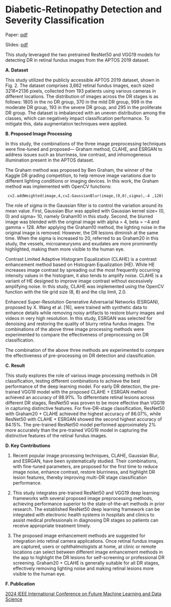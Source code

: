 # Diabetic-Retinopathy Detection and Severity Classification
Paper: [pdf](https://github.com/kneshio/Diabetic-Retinopathy/blob/main/Diabetic%20Retinopathy%20paper%20FMLDS2024.pdf)

Slides: [pdf](https://github.com/kneshio/Diabetic-Retinopathy/blob/main/Diabetic%20Retinopathy%20slides_FMLDS2024.pdf)

This study leveraged the two pretrained ResNet50 and VGG19 models for detecting DR in retinal fundus images from the APTOS 2019 dataset. 

**A.	Dataset** 

This study utilized the publicly accessible APTOS 2019 dataset, shown in Fig. 2. The dataset comprises 3,662 retinal fundus images, each sized 3216×2136 pixels, collected from 193 patients using various cameras in different locations. The distribution of images across the DR stages is as follows: 1805 in the no DR group, 370 in the mild DR group, 999 in the moderate DR group, 193 in the severe DR group, and 295 in the proliferate DR group. The dataset is imbalanced with an uneven distribution among the classes, which can negatively impact classification performance. To mitigate this, data augmentation techniques were applied.

**B.	Proposed Image Processing**

In this study, the combinations of the three image preprocessing techniques were fine-tuned and proposed— Graham method, CLAHE, and ESRGAN to address issues such as blurriness, low contrast, and inhomogeneous illumination present in the APTOS dataset.   

The Graham method was proposed by Ben Graham, the winner of the Kaggle DR grading competition, to help remove image variations due to different lighting conditions or imaging devices. In this work,  the Graham method was implemented with OpenCV functions: 

     cv2.addWeighted(image,4,cv2.GaussianBlur(image,(0,0),sigma),-4 ,128)

The role of sigma in the Gaussian filter is to control the variation around its mean value. First, Gaussian Blur was applied with Gaussian kernel size= (0, 0) and sigma= 10, namely Graham10 in this study. Second, the blurred image was blended with the original image with alpha = 4, beta = −4 and gamma = 128. After applying the Graham10 method, the lighting noise in the original image is removed. However, the DR lesions diminish at the same time. When the sigma is increased to 20, referred to as Graham20 in this study, the vessels, microaneurysms and exudates are more prominently highlighted, making them more visible to the human eye. 

Contrast Limited Adaptive Histogram Equalization (CLAHE) is a contrast enhancement method based on Histogram Equalization (HE). While HE increases image contrast by spreading out the most frequently occurring intensity values in the histogram, it also tends to amplify noise. CLAHE is a variant of HE designed to improve image contrast without excessively amplifying noise. In this study, CLAHE was implemented using the OpenCV function with the tile grid size (8, 8) and the clip limit, 2.0. 

Enhanced Super-Resolution Generative Adversarial Networks (ESRGAN), proposed by X. Wang et al. [16], were trained with synthetic data to enhance details while removing noisy artifacts to restore blurry images and videos in very high resolution. In this study, ESRGAN was selected for denoising and restoring the quality of blurry retina fundus images. The combinations of the above three image processing methods were experimented to compare the effectiveness of preprocessing on DR classification.

The combination of the above three methods are experimented to compare the effectiveness of pre-processing on DR detection and classification. 

**C. Result**

This study explores the role of various image processing methods in DR classification, testing different combinations to achieve the best performance of the deep learning model. For early DR detection, the pre-trained VGG19 model with the proposed CLAHE + ESRGAN method achieved an accuracy of 98.91%. To differentiate retinal lesions across different DR stages, ResNet50 was proven to be more effective than VGG19 in capturing distinctive features. For five-DR-stage classification, ResNet50 with Graham20 + CLAHE achieved the highest accuracy of 86.07%, while ResNet50 with CLAHE + ESRGAN showed the second highest accuracy of 84.15%. The pre-trained ResNet50 model performed approximately 2% more accurately than the pre-trained VGG19 model in capturing the distinctive features of the retinal fundus images.

**D. Key Contributions**

1) Recent popular image processing techniques, CLAHE, Gaussian Blur, and ESRGAN, have been systematically studied. Their combinations, with fine-tuned parameters, are proposed for the first time to reduce image noise, enhance contrast, restore blurriness, and highlight DR lesion features, thereby improving multi-DR stage classification performance.

2) This study integrates pre-trained ResNet50 and VGG19 deep learning frameworks with several proposed image preprocessing methods, achieving performance superior to the state-of-the-art methods in prior research. The established ResNet50 deep learning framework can be integrated with electronic health systems in hospitals and clinics to assist medical professionals in diagnosing DR stages so patients can receive appropriate treatment timely. 

3) The proposed image enhancement methods are suggested for integration into retinal camera applications. Once retinal fundus images are captured, users or ophthalmologists at home, at clinic or remote locations can select between different image enhancement methods in the app to highlight the DR lesions for self-screening or professional DR screening. Graham20 + CLAHE is generally suitable for all DR stages, effectively removing lighting noise and making retinal lesions more visible to the human eye.

**F. Publication**

[2024 IEEE International Conference on Future Machine Learning and Data Science](https://www.fmlds.org/AcceptedPapers.php)
